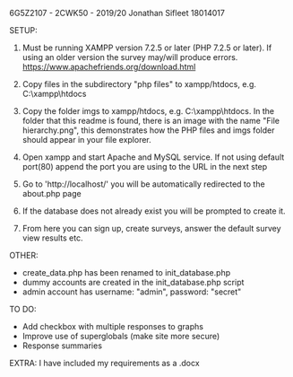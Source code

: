 6G5Z2107 - 2CWK50 - 2019/20
Jonathan Sifleet
18014017

SETUP:
1) Must be running XAMPP version 7.2.5 or later (PHP 7.2.5 or later). If using an older version the survey may/will produce errors.
https://www.apachefriends.org/download.html

2) Copy files in the subdirectory "php files" to xampp/htdocs, e.g. C:\xampp\htdocs

3) Copy the folder imgs to xampp/htdocs, e.g. C:\xampp\htdocs. In the folder that this readme is found, there is an image with the name "File hierarchy.png", this demonstrates how the PHP files and imgs folder should appear in your file explorer.

4) Open xampp and start Apache and MySQL service. If not using default port(80) append the port you are using to the URL in the next step

5) Go to 'http://localhost/' you will be automatically redirected to the about.php page

6) If the database does not already exist you will be prompted to create it.

7) From here you can sign up, create surveys, answer the default survey view results etc.

OTHER:
- create_data.php has been renamed to init_database.php
- dummy accounts are created in the init_database.php script
- admin account has username: "admin", password: "secret"

TO DO:
- Add checkbox with multiple responses to graphs
- Improve use of superglobals (make site more secure)
- Response summaries

EXTRA:
I have included my requirements as a .docx
